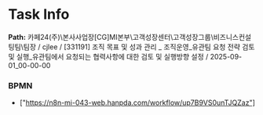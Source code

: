 # Task Info

**Path:** 카페24(주)\본사사업장\[CG]MI본부\고객성장센터\고객성장그룹\비즈니스컨설팅팀\팀장 / cjlee / [331191] 조직 목표 및 성과 관리 _ 조직운영_유관팀 요청 전략 검토 및 실행_유관팀에서 요청되는 협력사항에 대한 검토 및 실행방향 설정 / 2025-09-01_00-00-00

### BPMN
- ["https://n8n-mi-043-web.hanpda.com/workflow/up7B9VS0unTJQZaz"]

